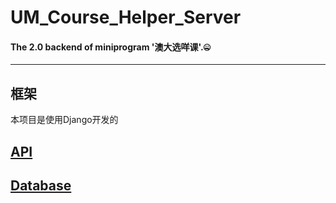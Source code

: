 # UM_Course_Helper_Server
#### The 2.0 backend of miniprogram '澳大选咩课'.🤐

---
## 框架

本项目是使用Django开发的

## [API](./doc/api.md)

## [Database](./doc/dtabase.md)